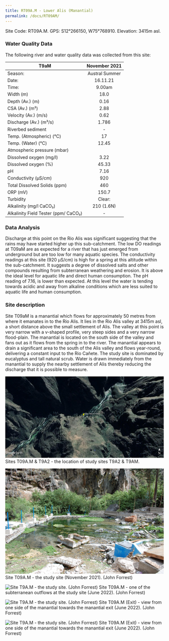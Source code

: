 ```yaml
---
title: RT09A.M - Lower Alis (Manantial)
permalink: /docs/RT09AM/
---
```



Site Code: RT09A.M.  GPS: S12°266150, W75°768910. Elevation:
3415m asl.

### Water Quality Data

The following river and water quality data was collected from this site: 

|     T9aM                                    |      November 2021    |
|---------------------------------------------|:---------------------:|
|     Season:                                 |     Austral Summer    |
|     Date:                                   |        16.11.21       |
|     Time:                                   |         9.00am        |
|     Width (m)                               |          18.0         |
|     Depth (Av.) (m)                         |          0.16         |
|     CSA (Av.) (m²)                          |          2.88         |
|     Velocity (Av.) (m/s)                    |          0.62         |
|     Discharge (Av.) (m³/s)                  |          1.786        |
|     Riverbed sediment                       |            -          |
|     Temp. (Atmospheric) (°C)                |           17          |
|     Temp. (Water) (°C)                      |          12.45        |
|     Atmospheric pressure (mbar)             |                       |
|     Dissolved oxygen (mg/l)                 |          3.22         |
|     Dissolved oxygen (%)                    |          45.33        |
|     pH                                      |          7.16         |
|     Conductivity (µS/cm)                    |           920         |
|     Total Dissolved Solids (ppm)            |           460         |
|     ORP (mV)                                |          150.7        |
|     Turbidity                               |         Clear:        |
|     Alkalinity (mg/l CaCO₃)                 |       210 (1.6N)      |
|     Alkalinity Field Tester (ppm/ CaCO₃)    |            -          |

### Data Analysis

Discharge at this point on the Rio Alis was significant suggesting that the rains may have started higher up this sub-catchment. 
The low DO readings at T09aM are as expected for a river that has just emerged from underground but are too low for many aquatic species.
The conductivity readings at this site (920 µS/cm) is high for a spring at this altitude within the sub-catchment. It suggests a degree of dissolved salts and other compounds resulting from subterranean weathering and erosion. It is above the ideal level for aquatic life and direct human consumption.
The pH reading of 7.16, is lower than expected. At this level the water is tending towards acidic and away from alkaline conditions which are less suited to aquatic life and human consumption.

### Site description

Site T09aM is a manantial which flows for approximately 50 metres from where it emanates in to the Rio Alis. It lies in the Rio Alis valley at 3415m asl, a short distance above the small settlement of Alis. The valley at this point is very narrow with a v-shaped profile, very steep sides and a very narrow flood-plain. The manantial is located on the south side of the valley and fans out as it flows from the spring in to the river.
The manantial appears to drain a significant area to the south of the Alis valley and flows  year-round, delivering a constant input to the Rio Cañete. 
The study site is dominated by eucalyptus and tall natural scrub. 
Water is drawn immediately from the manantial to supply the nearby settlement of Alis thereby reducing the discharge that it is possible to measure.


![Site T9A.M - the study site. (John Forrest)](/assets/SiteDescriptions/T9/RT9A2&RT9AM.jpg)
Sites T09A.M & T9A2 - the location of study sites T9A2 & T9AM.


![Site T9A.M - the study site. (John Forrest)](/assets/SiteDescriptions/T9/T9A.Manantial1.JPG)
Site T09A.M - the study site (November 2021). (John Forrest)


![Site T9A.M - the study site. (John Forrest)](/assets/SiteDescriptions/T9/T9A.MManantial.JPG)
Site T09A.M - one of the subterranean outflows at the study site (June 2022). (John Forrest)


![Site T9A.M - the study site. (John Forrest)](/assets/SiteDescriptions/T9/T9A.Manantialexit1.JPG)
Site T09A.M (Exit) - view from one side of the manantial towards the manantial exit (June 2022). (John Forrest)


![Site T9A.M - the study site. (John Forrest)](/assets/SiteDescriptions/T9/T9A.Manantialexit2.JPG)
Site T09A.M (Exit) - view from one side of the manantial towards the manantial exit (June 2022). (John Forrest)

